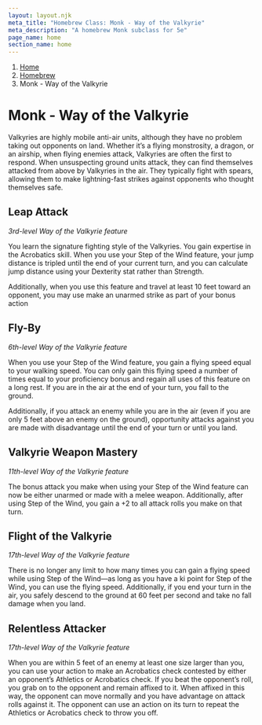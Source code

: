 ```yaml
---
layout: layout.njk
meta_title: "Homebrew Class: Monk - Way of the Valkyrie"
meta_description: "A homebrew Monk subclass for 5e"
page_name: home
section_name: home
---
```


<div id="breadcrumbs"></div>

1. [Home](/)
2. [Homebrew](/5e-homebrew/)
3. Monk - Way of the Valkyrie

# Monk - Way of the Valkyrie

Valkyries are highly mobile anti-air units, although they have no problem taking out opponents on land. Whether it’s a flying monstrosity, a dragon, or an airship, when flying enemies attack, Valkyries are often the first to respond. When unsuspecting ground units attack, they can find themselves attacked from above by Valkyries in the air. They typically fight with spears, allowing them to make lightning-fast strikes against opponents who thought themselves safe.

## Leap Attack

_3rd-level Way of the Valkyrie feature_

You learn the signature fighting style of the Valkyries. You gain expertise in the Acrobatics skill. When you use your Step of the Wind feature, your jump distance is tripled until the end of your current turn, and you can calculate jump distance using your Dexterity stat rather than Strength.

Additionally, when you use this feature and travel at least 10 feet toward an opponent, you may use make an unarmed strike as part of your bonus action

## Fly-By

_6th-level Way of the Valkyrie feature_

When you use your Step of the Wind feature, you gain a flying speed equal to your walking speed. You can only gain this flying speed a number of times equal to your proficiency bonus and regain all uses of this feature on a long rest. If you are in the air at the end of your turn, you fall to the ground.

Additionally, if you attack an enemy while you are in the air (even if you are only 5 feet above an enemy on the ground), opportunity attacks against you are made with disadvantage until the end of your turn or until you land.

## Valkyrie Weapon Mastery

_11th-level Way of the Valkyrie feature_

The bonus attack you make when using your Step of the Wind feature can now be either unarmed or made with a melee weapon. Additionally, after using Step of the Wind, you gain a +2 to all attack rolls you make on that turn.

## Flight of the Valkyrie

_17th-level Way of the Valkyrie feature_

There is no longer any limit to how many times you can gain a flying speed while using Step of the Wind—as long as you have a ki point for Step of the Wind, you can use the flying speed. Additionally, if you end your turn in the air, you safely descend to the ground at 60 feet per second and take no fall damage when you land.

## Relentless Attacker

_17th-level Way of the Valkyrie feature_

When you are within 5 feet of an enemy at least one size larger than you, you can use your action to make an Acrobatics check contested by either an opponent’s Athletics or Acrobatics check. If you beat the opponent’s roll, you grab on to the opponent and remain affixed to it. When affixed in this way, the opponent can move normally and you have advantage on attack rolls against it. The opponent can use an action on its turn to repeat the Athletics or Acrobatics check to throw you off.
